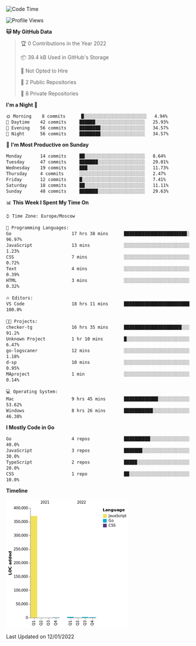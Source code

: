 <!--START_SECTION:waka-->
![Code Time](http://img.shields.io/badge/Code%20Time-100%20hrs%2031%20mins-blue)

![Profile Views](http://img.shields.io/badge/Profile%20Views-0-blue)

**🐱 My GitHub Data** 

> 🏆 0 Contributions in the Year 2022
 > 
> 📦 39.4 kB Used in GitHub's Storage 
 > 
> 🚫 Not Opted to Hire
 > 
> 📜 2 Public Repositories 
 > 
> 🔑 8 Private Repositories  
 > 
**I'm a Night 🦉** 

```text
🌞 Morning    8 commits      █░░░░░░░░░░░░░░░░░░░░░░░░   4.94% 
🌆 Daytime    42 commits     ██████░░░░░░░░░░░░░░░░░░░   25.93% 
🌃 Evening    56 commits     ████████░░░░░░░░░░░░░░░░░   34.57% 
🌙 Night      56 commits     ████████░░░░░░░░░░░░░░░░░   34.57%

```
📅 **I'm Most Productive on Sunday** 

```text
Monday       14 commits     ██░░░░░░░░░░░░░░░░░░░░░░░   8.64% 
Tuesday      47 commits     ███████░░░░░░░░░░░░░░░░░░   29.01% 
Wednesday    19 commits     ███░░░░░░░░░░░░░░░░░░░░░░   11.73% 
Thursday     4 commits      ░░░░░░░░░░░░░░░░░░░░░░░░░   2.47% 
Friday       12 commits     █░░░░░░░░░░░░░░░░░░░░░░░░   7.41% 
Saturday     18 commits     ██░░░░░░░░░░░░░░░░░░░░░░░   11.11% 
Sunday       48 commits     ███████░░░░░░░░░░░░░░░░░░   29.63%

```


📊 **This Week I Spent My Time On** 

```text
⌚︎ Time Zone: Europe/Moscow

💬 Programming Languages: 
Go                       17 hrs 38 mins      ████████████████████████░   96.97% 
JavaScript               13 mins             ░░░░░░░░░░░░░░░░░░░░░░░░░   1.23% 
CSS                      7 mins              ░░░░░░░░░░░░░░░░░░░░░░░░░   0.72% 
Text                     4 mins              ░░░░░░░░░░░░░░░░░░░░░░░░░   0.39% 
HTML                     3 mins              ░░░░░░░░░░░░░░░░░░░░░░░░░   0.32%

🔥 Editors: 
VS Code                  18 hrs 11 mins      █████████████████████████   100.0%

🐱‍💻 Projects: 
checker-tg               16 hrs 35 mins      ██████████████████████░░░   91.2% 
Unknown Project          1 hr 10 mins        █░░░░░░░░░░░░░░░░░░░░░░░░   6.47% 
go-logscaner             12 mins             ░░░░░░░░░░░░░░░░░░░░░░░░░   1.18% 
d-sp                     10 mins             ░░░░░░░░░░░░░░░░░░░░░░░░░   0.95% 
MAproject                1 min               ░░░░░░░░░░░░░░░░░░░░░░░░░   0.14%

💻 Operating System: 
Mac                      9 hrs 45 mins       █████████████░░░░░░░░░░░░   53.62% 
Windows                  8 hrs 26 mins       ███████████░░░░░░░░░░░░░░   46.38%

```

**I Mostly Code in Go** 

```text
Go                       4 repos             ██████████░░░░░░░░░░░░░░░   40.0% 
JavaScript               3 repos             ███████░░░░░░░░░░░░░░░░░░   30.0% 
TypeScript               2 repos             █████░░░░░░░░░░░░░░░░░░░░   20.0% 
CSS                      1 repo              ██░░░░░░░░░░░░░░░░░░░░░░░   10.0%

```


**Timeline**

![Chart not found](https://raw.githubusercontent.com/jeezft/jeezft/main/charts/bar_graph.png) 


 Last Updated on 12/01/2022
<!--END_SECTION:waka-->
